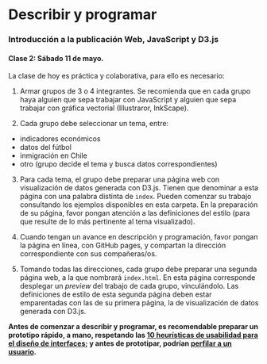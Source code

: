 # Describir y programar

### Introducción a la publicación Web, JavaScript y D3.js

#### Clase 2: Sábado 11 de mayo.

La clase de hoy es práctica y colaborativa, para ello es necesario:

1. Armar grupos de 3 o 4 integrantes. Se recomienda que en cada grupo haya alguien que sepa trabajar con JavaScript y alguien que sepa trabajar con gráfica vectorial (Illustraror, InkScape).

2. Cada grupo debe seleccionar un tema, entre: 

- indicadores económicos
- datos del fútbol
- inmigración en Chile
- otro (grupo decide el tema y busca datos correspondientes)

3. Para cada tema, el grupo debe preparar una página web con visualización de datos generada con D3.js. Tienen que denominar a esta página con una palabra distinta de `index`. Pueden comenzar su trabajo consultando los ejemplos disponibles en esta carpeta. En la preparación de su página, favor pongan atención a las definiciones del estilo (para que resulte de lo más pertinente al tema visualizado).

4. Cuando tengan un avance en descripción y programación, favor pongan la página en línea, con GitHub pages, y compartan la dirección correspondiente con sus compañeras/os.

5. Tomando todas las direcciones, cada grupo debe preparar una segunda página web, a la que nombrará `index.html`. En esta página corresponde desplegar un *preview* del trabajo de cada grupo, vinculándolo. Las definiciones de estilo de esta segunda página deben estar emparentadas con las de su primera página, la de visualización de datos generada con D3.js.

**Antes de comenzar a describir y programar, es recomendable preparar un prototipo rápido, a mano, respetando las [10 heurísticas de usabilidad para el diseño de interfaces](https://www.nngroup.com/articles/ten-usability-heuristics/); y antes de prototipar, podrían [perfilar a un usuario](https://uxmag.com/articles/using-proto-personas-for-executive-alignment).**
